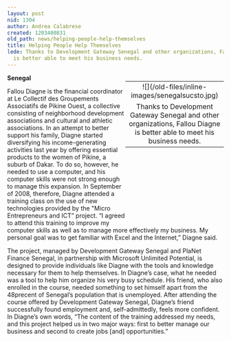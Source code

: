 ```yaml
---
layout: post
nid: 1304
author: Andrea Calabrese
created: 1203400831
old_path: news/helping-people-help-themselves
title: Helping People Help Themselves
lede: Thanks to Development Gateway Senegal and other organizations, Fallou Diagne
  is better able to meet his business needs.
---
```


<table align="right" border="0" style="width:229px;height:312px;"><tbody><tr><td align="center" valign="middle">![](/old-files/inline-images/senegalsucsto.jpg)</td></tr><tr><td align="center" valign="bottom">Thanks to Development Gateway Senegal and other organizations, Fallou Diagne is better able to meet his business needs.</td></tr></tbody></table>

**Senegal**

Fallou Diagne is the financial coordinator at Le Collectif des Groupements Associatifs de Pikine Ouest, a collective consisting of neighborhood development associations and cultural and athletic associations. In an attempt to better support his family, Diagne started diversifying his income-generating activities last year by offering essential products to the women of Pikine, a suburb of Dakar. To do so, however, he needed to use a computer, and his computer skills were not strong enough to manage this expansion. In September of 2008, therefore, Diagne attended a training class on the use of new technologies provided by the "Micro Entrepreneurs and ICT” project. “I agreed to attend this training to improve my computer skills as well as to manage more effectively my business. My personal goal was to get familiar with Excel and the Internet,” Diagne said.

The project, managed by Development Gateway Senegal and PlaNet Finance Senegal, in partnership with Microsoft Unlimited Potential, is designed to provide individuals like Diagne with the tools and knowledge necessary for them to help themselves. In Diagne’s case, what he needed was a tool to help him organize his very busy schedule. His friend, who also enrolled in the course, needed something to set himself apart from the 48precent of Senegal’s population that is unemployed. After attending the course offered by Development Gateway Senegal, Diagne’s friend successfully found employment and, self-admittedly, feels more confident. In Diagne’s own words, “The content of the training addressed my needs, and this project helped us in two major ways: first to better manage our business and second to create jobs [and] opportunities.”
